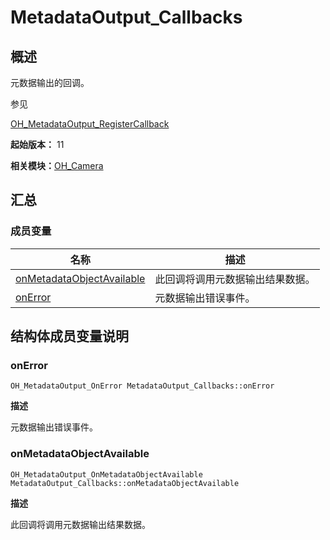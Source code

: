 # MetadataOutput_Callbacks


## 概述

元数据输出的回调。

参见

[OH_MetadataOutput_RegisterCallback](_o_h___camera.md#oh_metadataoutput_registercallback)

**起始版本：** 11

**相关模块：**[OH_Camera](_o_h___camera.md)


## 汇总


### 成员变量

| 名称 | 描述 | 
| -------- | -------- |
| [onMetadataObjectAvailable](#onmetadataobjectavailable) | 此回调将调用元数据输出结果数据。 | 
| [onError](#onerror) | 元数据输出错误事件。 | 


## 结构体成员变量说明


### onError

```
OH_MetadataOutput_OnError MetadataOutput_Callbacks::onError
```

**描述**

元数据输出错误事件。


### onMetadataObjectAvailable

```
OH_MetadataOutput_OnMetadataObjectAvailable MetadataOutput_Callbacks::onMetadataObjectAvailable
```

**描述**

此回调将调用元数据输出结果数据。
